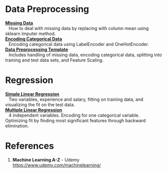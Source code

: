 # Data Preprocessing
**[Missing Data](https://github.com/nkuhta/Machine-Learning-A-Z/blob/master/Part%201%20-%20Data%20Preprocessing/missing_data.py)**  
&ensp; How to deal with missing data by replacing with column mean using sklearn Imputer method.  
**[Encoding Categorical Data](https://github.com/nkuhta/Machine-Learning-A-Z/blob/master/Part%201%20-%20Data%20Preprocessing/categorical_data.py)**   
&ensp; Encoding categorical data using LabelEncoder and OneHotEncoder.  
**[Data Preprocessing Template](https://github.com/nkuhta/Machine-Learning-A-Z/blob/master/Part%201%20-%20Data%20Preprocessing/data_preprocessing_template.py)**  
&ensp; Includes handling of missing data, encoding categorical data, splitting into training and test data sets, and Feature Scaling.  

# Regression
**[Simple Linear Regression]()**  
&ensp;  Two variables, experience and salary, fitting on training data, and visualizing the fit on the test data.  
**[Multiple Linear Regression]()**  
&ensp;  4 independent variables.  Encoding for one categorical variable.  Optimizing fit by finding most significant features through backward elimination.  


#  References
1.  **Machine Learning A-Z** - Udemy  
https://www.udemy.com/machinelearning/